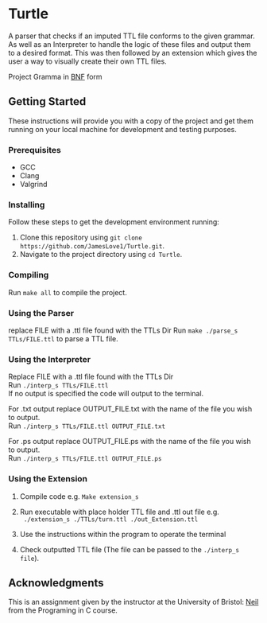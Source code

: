 # Turtle
A parser that checks if an imputed TTL file conforms to the given grammar. As well as an Interpreter to handle the logic of these files and output them to a desired format. This was then followed by an extension which gives the user a way to visually create their own TTL files.  

Project Gramma in <a href="https://raw.githubusercontent.com/JamesLove1/Turtle/main/grammar.txt" target="_blank"> BNF</a>  form

## Getting Started

These instructions will provide you with a copy of the project and get them running on your local machine for development and testing purposes.


### Prerequisites

- GCC
- Clang
- Valgrind 

### Installing

Follow these steps to get the development environment running:

1. Clone this repository using `git clone https://github.com/JamesLove1/Turtle.git`.
2. Navigate to the project directory using `cd Turtle`.

### Compiling
Run `make all` to compile the project.

### Using the Parser

replace FILE with a .ttl file found with the TTLs Dir
Run `make ./parse_s TTLs/FILE.ttl` to parse a TTL file.

### Using the Interpreter

Replace FILE with a .ttl file found with the TTLs Dir <br>
Run `./interp_s TTLs/FILE.ttl` <br>
If no output is specified the code will output to the terminal.

For .txt output replace OUTPUT_FILE.txt with the name of the file you wish to output. <br>
Run `./interp_s TTLs/FILE.ttl OUTPUT_FILE.txt` <br>

For .ps output replace OUTPUT_FILE.ps with the name of the file you wish to output. <br>
Run `./interp_s TTLs/FILE.ttl OUTPUT_FILE.ps`

### Using the Extension

1. Compile code e.g. `Make extension_s` 

2. Run executable with place holder TTL file and .ttl out file e.g. <br>
` ./extension_s ./TTLs/turn.ttl ./out_Extension.ttl`

3. Use the instructions within the program to operate the terminal

4. Check outputted TTL file (The file can be passed to the `./interp_s file`).

## Acknowledgments

This is an assignment given by the instructor at the University of Bristol: [Neil](https://github.com/csnwc) from the Programing in C course.
